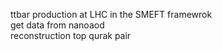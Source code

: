 ttbar production at LHC in the SMEFT framewrok \
get data from nanoaod\
reconstruction top qurak pair
